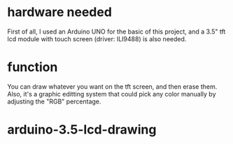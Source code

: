 # hardware needed
First of all, I used an Arduino UNO for the basic of this project, and a 3.5" tft lcd module with touch screen (driver: ILI9488) is also needed.
# function
You can draw whatever you want on the tft screen, and then erase them. Also, it's a graphic editting system that could pick any color manually by adjusting the "RGB" percentage.
# arduino-3.5-lcd-drawing
